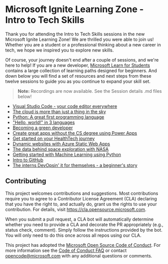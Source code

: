 # Microsoft Ignite Learning Zone - Intro to Tech Skills

Thank you for attending the Intro to Tech Skills sessions in the new Microsoft Ignite Learning Zone! We are thrilled you were able to join us! Whether you are a student or a professional thinking about a new career in tech, we hope we inspired you to explore new skills.

Of course, your journey doesn't end after a couple of sessions, and we're here to help! If you are a new developer, [Microsoft Learn for Students](https://docs.microsoft.com/learn/roles/student?WT.mc_id=ignite2020_techseries) contains a large collection of learning paths designed for beginners. And down below you will find a set of resources and next steps from these twelve sessions to guide you as you continue to expand your skill set.

> **Note:** Recordings are now available. See the Session details .md files below!

- [Visual Studio Code - your code editor everywhere](session-resources/visual-studio-code.md)
- [The cloud is more than just a thing in the sky](session-resources/azure-cloud.md)
- [Python: A great first programming language](session-resources/python.md)
- ["Hello, world!" in 3 languages](session-resources/hello-world.md)
- [Becoming a green developer](session-resources/green-tech.md)
- [Create great apps without the CS degree using Power Apps](session-resources/power-apps.md)
- [Get started on your HealthTech journey](session-resources/health-tech.md)
- [Dynamic websites with Azure Static Web Apps](session-resources/azure-static-web-apps.md)
- [The data behind space exploration with NASA](session-resources/nasa-machine-learning.md)
- [Getting started with Machine Learning using Python](session-resources/machine-learning.md)
- [Intro to GitHub](session-resources/github.md)
- [The interns DevOpsin' it for themselves - a beginner's story](session-resources/devops.md)

## Contributing

This project welcomes contributions and suggestions.  Most contributions require you to agree to a
Contributor License Agreement (CLA) declaring that you have the right to, and actually do, grant us
the rights to use your contribution. For details, visit https://cla.opensource.microsoft.com.

When you submit a pull request, a CLA bot will automatically determine whether you need to provide
a CLA and decorate the PR appropriately (e.g., status check, comment). Simply follow the instructions
provided by the bot. You will only need to do this once across all repos using our CLA.

This project has adopted the [Microsoft Open Source Code of Conduct](https://opensource.microsoft.com/codeofconduct/).
For more information see the [Code of Conduct FAQ](https://opensource.microsoft.com/codeofconduct/faq/) or
contact [opencode@microsoft.com](mailto:opencode@microsoft.com) with any additional questions or comments.
